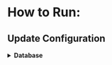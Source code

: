 # How to Run:
## Update Configuration
<details>
  <summary><b>Database</b></summary>
  
- Run Migration:
  + Option 1: Using dotnet cli:
    + Install **dotnet-ef** cli:
      ```
      dotnet ef migrations add Init --context ApplicationDbContext -o Migrations/ApplicationDbContext
      dotnet ef database update --context ApplicationDbContext

      dotnet ef migrations add Init --context ConfigurationDbContext -o Migrations/ConfigurationDb
      dotnet ef migrations add Init --context PersistedGrantDbContext -o Migrations/PersistedGrantDb
      dotnet ef database update --context AdsDbContext
      dotnet ef database update --context ConfigurationDbContext
      dotnet ef database update --context PersistedGrantDbContext
      ```
  + Option 2: Using Package Manager Console:
    + Run these commands:
      ```
      Add-Migration -Context ApplicationDbContext Init
      Update-Database -Context ApplicationDbContext

      Add-Migration -Context ConfigurationDbContext Init -OutputDir Migrations/ConfigurationDb
      Add-Migration -Context PersistedGrantDbContext Init -OutputDir Migrations/PersistedGrantDb
      Update-Database -Context AdsDbContext
      Update-Database -Context ConfigurationDbContext
      Update-Database -Context PersistedGrantDbContext
      ```
</details>